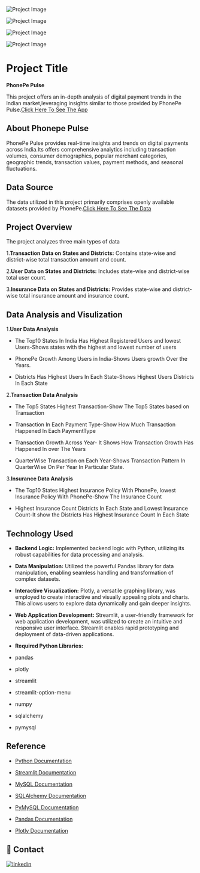 

![Project Image](https://i.postimg.cc/CKTwYGch/Screenshot-2024-05-02-214638.png)

![Project Image](https://i.postimg.cc/SQ2qX1HS/Screenshot-2024-05-02-221041.png)

![Project Image](https://i.postimg.cc/y6PhZnRG/Screenshot-2024-05-02-221133.png)

![Project Image](https://i.postimg.cc/fRjMz3pY/Screenshot-2024-05-02-221155.png)

# Project Title

**PhonePe Pulse**

This project offers an in-depth analysis of digital payment trends in the Indian market,leveraging insights similar to those provided by PhonePe Pulse.[Click Here To See The App](https://phonepe-pulse-2.streamlit.app/)


## About Phonepe Pulse

PhonePe Pulse provides real-time insights and trends on digital payments across India.Its offers comprehensive analytics including transaction volumes, consumer demographics, popular merchant categories, geographic trends, transaction values, payment methods, and seasonal fluctuations.

## Data Source

The data utilized in this project primarily comprises openly available datasets provided by PhonePe.[Click Here To See The Data](https://github.com/PhonePe/pulse)


## Project Overview

 The project analyzes three main types of data

1.**Transaction Data on States and Districts:**
Contains state-wise and district-wise total transaction amount and count.

2.**User Data on States and Districts:**
 Includes state-wise and district-wise total user count.

3.**Insurance Data on States and Districts:** Provides state-wise and district-wise total insurance amount and insurance count.

## Data Analysis and Visulization

1.**User Data Analysis**

- The Top10 States In India Has Highest Registered Users and lowest Users-Shows states with the highest and lowest number of users

- PhonePe Growth Among Users in India-Shows Users growth Over the Years.

- Districts Has Highest Users In Each State-Shows Highest Users Districts In Each State

2.**Transaction Data Analysis**

- The Top5 States Highest Transaction-Show The Top5 States based on Transaction

- Transaction In Each Payment Type-Show How Much Transaction Happened In Each PaymentType

- Transaction Growth Across Year-
It Shows How Transaction Growth Has Happened In over The Years

- QuarterWise Transaction on Each Year-Shows Transaction Pattern In QuarterWise On Per Year In Particular State.

3.**Insurance Data Analysis**

- The Top10 States Highest Insurance Policy With PhonePe,
lowest Insurance Policy With PhonePe-Show The Insurance Count 

- Highest Insurance Count Districts In Each State and Lowest Insurance Count-It show the Districts Has Highest Insurance Count In Each State




## Technology Used

- **Backend Logic:** Implemented backend logic with Python, utilizing its robust capabilities for data processing and analysis.

- **Data Manipulation:** Utilized the powerful Pandas library for data manipulation, enabling seamless handling and transformation of complex datasets.

- **Interactive Visualization:** Plotly, a versatile graphing library, was employed to create interactive and visually appealing plots and charts. This allows users to explore data dynamically and gain deeper insights.

- **Web Application Development:** Streamlit, a user-friendly framework for web application development, was utilized to create an intuitive and responsive user interface. Streamlit enables rapid prototyping and deployment of data-driven applications.

- **Required Python Libraries:**

- pandas
- plotly
- streamlit
- streamlit-option-menu
- numpy
- sqlalchemy
- pymysql

## Reference

- [Python Documentation](https://docs.python.org/3/)

- [Streamlit Documentation](https://docs.streamlit.io/library/api-reference)

- [MySQL Documentation](https://dev.mysql.com/doc/)

- [SQLAlchemy Documentation](https://docs.sqlalchemy.org/en/20/)

- [PyMySQL Documentation](https://pymysql.readthedocs.io/en/latest/)

- [Pandas Documentation](https://pandas.pydata.org/docs/)

- [Plotly Documentation](https://plotly.com/python/)

## 🔗 Contact

[![linkedin](https://img.shields.io/badge/linkedin-0A66C2?style=for-the-badge&logo=linkedin&logoColor=white)](https://www.linkedin.com/in/shobana-v-534b472a2/)
